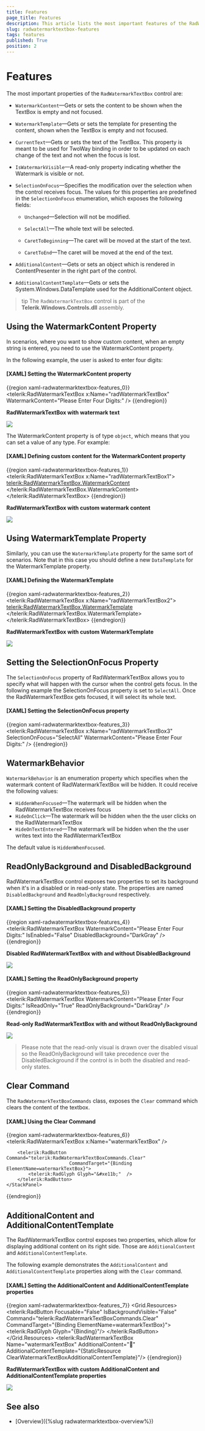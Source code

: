 ```yaml
---
title: Features
page_title: Features
description: This article lists the most important features of the RadWatermarkTextBox.
slug: radwatermarktextbox-features
tags: features
published: True
position: 2
---
```


# Features

The most important properties of the `RadWatermarkTextBox` control are:      

* `WatermarkContent`&mdash;Gets or sets the content to be shown when the TextBox is empty and not focused.

* `WatermarkTemplate`&mdash;Gets or sets the template for presenting the content, shown when the TextBox is empty and not focused.

* `CurrentText`&mdash;Gets or sets the text of the TextBox. This property is meant to be used for TwoWay binding in order to be updated on each change of the text and not when the focus is lost.

* `IsWatermarkVisible`&mdash;A read-only property indicating whether the Watermark is visible or not.

* `SelectionOnFocus`&mdash;Specifies the modification over the selection when the control receives focus. The values for this properties are predefined in the `SelectionOnFocus` enumeration, which exposes the following fields:

	* `Unchanged`&mdash;Selection will not be modified.

	* `SelectAll`&mdash;The whole text will be selected.

	* `CaretToBeginning`&mdash;The caret will be moved at the start of the text.

	* `CaretToEnd`&mdash;The caret will be moved at the end of the text.

* `AdditionalContent`&mdash;Gets or sets an object which is rendered in ContentPresenter in the right part of the control.

* `AdditionalContentTemplate`&mdash;Gets or sets the System.Windows.DataTemplate used for the AdditionalContent object.

>tip The `RadWatermarkTextBox` control is part of the __Telerik.Windows.Controls.dll__ assembly.

## Using the WatermarkContent Property

In scenarios, where you want to show custom content, when an empty string is entered, you need to use the WatermarkContent property.

In the following example, the user is asked to enter four digits:

#### __[XAML] Setting the WatermarkContent property__
{{region xaml-radwatermarktextbox-features_0}}
	<telerik:RadWatermarkTextBox x:Name="radWatermarkTextBox" WatermarkContent="Please Enter Four Digits:" />
{{endregion}}

__RadWatermarkTextBox with watermark text__

![](images/radwatermarktextbox_overview_010.png)

The WatermarkContent property is of type `object`, which means that you can set a value of any type. For example:

#### __[XAML] Defining custom content for the WatermarkContent property__
{{region xaml-radwatermarktextbox-features_1}}
	<telerik:RadWatermarkTextBox x:Name="radWatermarkTextBox1">
	    <telerik:RadWatermarkTextBox.WatermarkContent>
	        <StackPanel Orientation="Horizontal">
	            <Image Source="/Silverlight.Help.RadMaskedTextBox;component/Images/EURFlag.png" />
	            <TextBlock Margin="3,0,0,0" Text="Please Enter Four Digits" />
	        </StackPanel>
	    </telerik:RadWatermarkTextBox.WatermarkContent>
	</telerik:RadWatermarkTextBox>
{{endregion}}

__RadWatermarkTextBox with custom watermark content__

![](images/radwatermarktextbox_overview_020.png)

## Using WatermarkTemplate Property

Similarly, you can use the `WatermarkTemplate` property for the same sort of scenarios. Note that in this case you should define a new `DataTemplate` for the WatermarkTemplate property.

#### __[XAML] Defining the WatermarkTemplate__
{{region xaml-radwatermarktextbox-features_2}}
	<telerik:RadWatermarkTextBox x:Name="radWatermarkTextBox2">
	    <telerik:RadWatermarkTextBox.WatermarkTemplate>
	        <DataTemplate>
	            <StackPanel Orientation="Horizontal">
	                <Image Source="/Silverlight.Help.RadMaskedTextBox;component/Images/EURFlag.png" />
	                <TextBlock Margin="3,0,0,0" Text="Please Enter Four Digits" />
	            </StackPanel>
	        </DataTemplate>
	    </telerik:RadWatermarkTextBox.WatermarkTemplate>
	</telerik:RadWatermarkTextBox>
{{endregion}}

__RadWatermarkTextBox with custom WatermarkTemplate__

![](images/radwatermarktextbox_overview_030.png)

## Setting the SelectionOnFocus Property

The `SelectionOnFocus` property of RadWatermarkTextBox allows you to specify what will happen with the cursor when the control gets focus. In the following example the SelectionOnFocus property is set to `SelectAll`. Once the RadWatermarkTextBox gets focused, it will select its whole text.

#### __[XAML] Setting the SelectionOnFocus property__
{{region xaml-radwatermarktextbox-features_3}}
	<telerik:RadWatermarkTextBox x:Name="radWatermarkTextBox3" 
	                             SelectionOnFocus="SelectAll"
	                             WatermarkContent="Please Enter Four Digits:" />
{{endregion}}

## WatermarkBehavior

`WatermarkBehavior` is an enumeration property which specifies when the watermark content of RadWatermarkTextBox will be hidden.  It could receive the following values:

* `HiddenWhenFocused`&mdash;The watermark will be hidden when the RadWatermarkTextBox receives focus
* `HideOnClick`&mdash;The watermark will be hidden when the the user clicks on the RadWatermarkTextBox
* `HideOnTextEntered`&mdash;The watermark will be hidden when the the user writes text into the RadWatermarkTextBox

The default value is `HiddenWhenFocused`.

## ReadOnlyBackground and DisabledBackground

RadWatermarkTextBox control exposes two properties to set its background when it's in a disabled or in read-only state. The properties are named `DisabledBackground` and `ReadOnlyBackground` respectively.

#### __[XAML] Setting the DisabledBackground property__
{{region xaml-radwatermarktextbox-features_4}}
        <telerik:RadWatermarkTextBox WatermarkContent="Please Enter Four Digits:" IsEnabled="False" DisabledBackground="DarkGray" />
{{endregion}}

__Disabled RadWatermarkTextBox with and without DisabledBackground__

![](images/DisabledBackground.png)

#### __[XAML] Setting the ReadOnlyBackground property__
{{region xaml-radwatermarktextbox-features_5}}
        <telerik:RadWatermarkTextBox WatermarkContent="Please Enter Four Digits:" IsReadOnly="True" ReadOnlyBackground="DarkGray" />
{{endregion}}

__Read-only RadWatermarkTextBox with and without ReadOnlyBackground__

![](images/ReadOnlyBackground.png)

>Please note that the read-only visual is drawn over the disabled visual so the ReadOnlyBackground will take precedence over the DisabledBackground if the control is in both the disabled and read-only states.

## Clear Command

The `RadWatermarkTextBoxCommands` class, exposes the `Clear` command which clears the content of the textbox. 

#### __[XAML] Using the Clear Command__
{{region xaml-radwatermarktextbox-features_6}}
	<StackPanel>
        <telerik:RadWatermarkTextBox x:Name="watermarkTextBox" />

        <telerik:RadButton Command="telerik:RadWatermarkTextBoxCommands.Clear"
                           CommandTarget="{Binding ElementName=watermarkTextBox}">
            <telerik:RadGlyph Glyph="&#xe11b;"  />
        </telerik:RadButton>
    </StackPanel>
{{endregion}}

## AdditionalContent and AdditionalContentTemplate

The RadWatermarkTextBox control exposes two properties, which allow for displaying additional content on its right side. Those are `AdditionalContent` and `AdditionalContentTemplate`.

The following example demonstrates the `AdditionalContent` and `AdditionalContentTemplate` properties along with the `Clear` command.

#### __[XAML] Setting the AdditionalContent and AdditionalContentTemplate properties__
{{region xaml-radwatermarktextbox-features_7}}
	<Grid>
	    <Grid.Resources>
	        <DataTemplate x:Key="ClearWatermarkTextBoxAdditionalContentTemplate">
	            <telerik:RadButton Focusable="False" 
	                       IsBackgroundVisible="False" 
	                       Command="telerik:RadWatermarkTextBoxCommands.Clear" 
	                       CommandTarget="{Binding ElementName=watermarkTextBox}">
	                <telerik:RadGlyph Glyph="{Binding}"/>
	            </telerik:RadButton>
	        </DataTemplate>
	    </Grid.Resources>
	    <telerik:RadWatermarkTextBox Name="watermarkTextBox"
	                                 AdditionalContent="&#xe11b;"
	                                 AdditionalContentTemplate="{StaticResource ClearWatermarkTextBoxAdditionalContentTemplate}"/>
	</Grid>
{{endregion}}

__RadWatermarkTextBox with custom AdditionalContent and AdditionalContentTemplate properties__

![](images/radwatermarktextbox-features-additionalcontent.PNG)

## See also

* [Overview]({%slug radwatermarktextbox-overview%})
